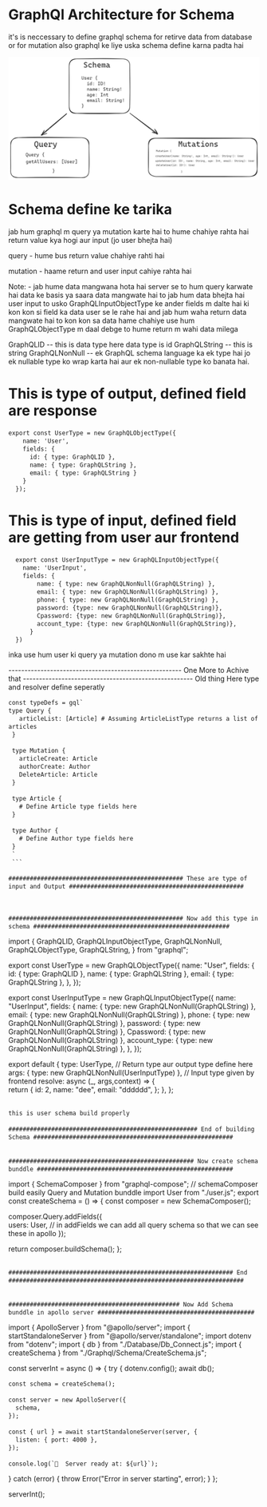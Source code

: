 # GraphQl Architecture for Schema

it's is neccessary to define graphql schema for retirve data from database or for mutation also
graphql ke liye uska schema define karna padta hai

![alt text](zOLdReadme/Untitled-2024-03-03-1744.png)

# Schema define ke tarika

jab hum graphql m query ya mutation karte hai to hume chahiye rahta hai return value kya hogi aur input (jo user bhejta hai)

query - hume bus return value chahiye rahti hai

mutation - haame return and user input cahiye rahta hai

Note: - jab hume data mangwana hota hai server se to hum query karwate hai data ke basis ya saara data mangwate hai to jab hum
data bhejta hai user input to usko GraphQLInputObjectType ke ander fields m dalte hai ki kon kon si field ka data user se le rahe hai and jab hum waha return data mangwate hai to kon kon sa data hame chahiye use hum GraphQLObjectType m daal debge to hume return m wahi data milega


GraphQLID  -- this is data type  here data type is id
GraphQLString -- this is string
GraphQLNonNull -- ek GraphQL schema language ka ek type hai jo ek nullable type ko wrap karta hai aur ek non-nullable type ko banata hai.

# This is type of output, defined field are response 
```
export const UserType = new GraphQLObjectType({
    name: 'User',
    fields: {
      id: { type: GraphQLID },
      name: { type: GraphQLString },
      email: { type: GraphQLString }
    }
  });
```

# This is type of input, defined field are getting from user aur frontend  
```
  export const UserInputType = new GraphQLInputObjectType({
    name: 'UserInput',
    fields: {
        name: { type: new GraphQLNonNull(GraphQLString) },
        email: { type: new GraphQLNonNull(GraphQLString) },
        phone: { type: new GraphQLNonNull(GraphQLString) },
        password: {type: new GraphQLNonNull(GraphQLString)},
        Cpassword: {type: new GraphQLNonNull(GraphQLString)},
        account_type: {type: new GraphQLNonNull(GraphQLString)},
      }
  })
```

inka use hum user ki query ya mutation dono m use kar sakhte hai

------------------------------------------------------ One More to Achive that -----------------------------------------------------
Old thing
Here type and resolver define seperatly
   ```
   const typeDefs = gql`
  type Query {
      articleList: [Article] # Assuming ArticleListType returns a list of articles
    }

    type Mutation {
      articleCreate: Article
      authorCreate: Author
      DeleteArticle: Article
    }

    type Article {
      # Define Article type fields here
    }

    type Author {
      # Define Author type fields here
    } 
    `
    ```

################################################# These are type of input and Output #################################################



################################################# Now add this type in schema #######################################################
```
import {
  GraphQLID,
  GraphQLInputObjectType,
  GraphQLNonNull,
  GraphQLObjectType,
  GraphQLString,
} from "graphql";

export const UserType = new GraphQLObjectType({
  name: "User",
  fields: {
    id: { type: GraphQLID },
    name: { type: GraphQLString },
    email: { type: GraphQLString },
  },
});

export const UserInputType = new GraphQLInputObjectType({
  name: "UserInput",
  fields: {
    name: { type: new GraphQLNonNull(GraphQLString) },
    email: { type: new GraphQLNonNull(GraphQLString) },
    phone: { type: new GraphQLNonNull(GraphQLString) },
    password: { type: new GraphQLNonNull(GraphQLString) },
    Cpassword: { type: new GraphQLNonNull(GraphQLString) },
    account_type: { type: new GraphQLNonNull(GraphQLString) },
  },
});

export default {
  type: UserType,                                       // Return type aur output type define here 
  args: { type: new GraphQLNonNull(UserInputType) },    // Input type given by frontend 
  resolve: async (_, args,context) => {                 
    return {
      id: 2,
      name: "dee",
      email: "dddddd",
    };
  },
};

```

this is user schema build properly

##################################################### End of building Schema ########################################################


#################################################### Now create schema bunddle #######################################################

```
import { SchemaComposer } from "graphql-compose";           // schemaComposer build easily Query and Mutation bunddle 
import User from "./user.js";
export const createSchema = () => {
  const composer = new SchemaComposer();

  composer.Query.addFields({                               
    users: User,                        // in addFields we can add all query schema so that we can see these in apollo
  });

  return composer.buildSchema();
};
```

############################################################### End ##################################################################


################################################ Now Add Schema bunddle in apollo server ############################################

```
import { ApolloServer } from "@apollo/server";
import { startStandaloneServer } from "@apollo/server/standalone";
import dotenv from "dotenv";
import { db } from "./Database/Db_Connect.js";
import { createSchema } from "./Graphql/Schema/CreateSchema.js";

const serverInt = async () => {
  try {
    dotenv.config();
    await db();

    const schema = createSchema();

    const server = new ApolloServer({
      schema,
    });

    const { url } = await startStandaloneServer(server, {
      listen: { port: 4000 },
    });

    console.log(`🚀  Server ready at: ${url}`);
  } catch (error) {
    throw Error("Error in server starting", error);
  }
};

serverInt();

```